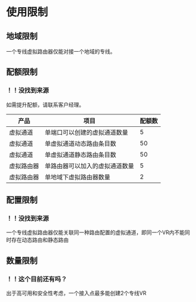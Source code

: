 # 使用限制

## 地域限制

一个专线虚拟路由器仅能对接一个地域的专线。

## 配额限制
### ！！没找到来源
如需提升配额，请联系客户经理。

| 产品       | 项目                           | 配额数 |
| ---------- | ------------------------------ | ------ |
| 虚拟通道   | 单端口可以创建的虚拟通道数量   | 5      |
| 虚拟通道   | 单虚拟通道动态路由条目数       | 50     |
| 虚拟通道   | 单虚拟通道静态路由条目数       | 50     |
| 虚拟路由器 | 单路由器可以加入的虚拟通道数量 | 5      |
| 虚拟路由器 | 单地域下虚拟路由器数量         | 2      |

## 配置限制
### ！！没找到来源
一个专线虚拟路由器仅能关联同一种路由配置的虚拟通道，即同一个VR内不能同时存在动态路由和静态路由

## 数量限制
### ！！这个目前还有吗？
出于高可用和安全性考虑，一个接入点最多能创建2个专线VR
